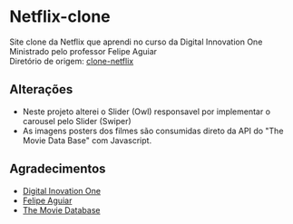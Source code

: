 # Netflix-clone
Site clone da Netflix que aprendi no curso da Digital Innovation One
Ministrado pelo professor Felipe Aguiar
<br> Diretório de origem: [clone-netflix](https://github.com/felipeAguiarCode/netflix-clone)

## Alterações
- Neste projeto alterei o Slider (Owl) responsavel por implementar o carousel pelo Slider (Swiper)
- As imagens posters dos filmes são consumidas direto da API do "The Movie Data Base" com Javascript.


## Agradecimentos
  - [Digital Inovation One](https://digitalinnovation.one/) <br>
  - [Felipe Aguiar](https://github.com/felipeAguiarCode)
  - [The Movie Database](https://www.themoviedb.org/?language=pt-BR)
   
  
